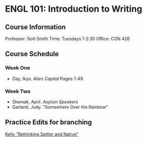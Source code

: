 # **ENGL 101: Introduction to Writing**

## **Course Information**

Professor: Soili Smith
Time: Tuesdays 1-2:30
Office: CON 426

## **Course Schedule**

### Week One

- Day, Ikyo. *Alien Capital* Pages 1-49

### Week Two

- Shemak, April. *Asylum Speakers*
- Garland, Judy. "Somewhere Over the Rainbow"

## Practice Edits for branching

[Kelly "Rethinking Settler and Native"](https://github.com/Soili/git-practice/blob/f8944554a6f13251b548573417272b19f597bbf6/Kelly-Rethinking%20Settler%20and%20Native.pdf)

